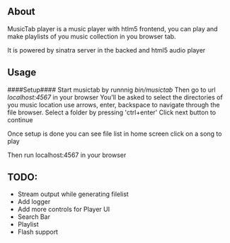 ## About ##
MusicTab player is a music player with htlm5 frontend,
you can play and make playlists of you music collection in you browser tab.

It is powered by sinatra server in the backed and html5 audio player

## Usage

####Setup####
Start musictab by runnnig 
*bin/musictab*
Then go to url *localhost:4567* in your browser
You'll be asked to select the directories of you music location
use arrows, enter, backspace to navigate through the file browser.
Select a folder by pressing 'ctrl+enter'
Click next button to continue

Once setup is done you can see file list in home screen click on a song to play

Then run localhost:4567 in your browser

TODO:
-----
* Stream output while generating filelist
* Add logger
* Add more controls for Player UI
* Search Bar
* Playlist
* Flash support
